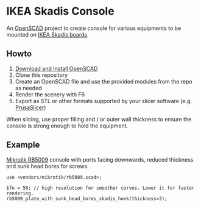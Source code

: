 # IKEA Skadis Console
An [OpenSCAD](https://openscad.org/) project to create console for various equipments
to be mounted on [IKEA Skadis boards](https://www.ikea.com/us/en/cat/skadis-series-37813).

## Howto
1. [Download and Install OpenSCAD](https://openscad.org/downloads.html)
2. Clone this repository
3. Create an OpenSCAD file and use the provided modules from the repo as needed
4. Render the scenery with F6
5. Export as STL or other formats supported by your slicer software 
   (e.g. [PrusaSlicer](https://www.prusa3d.com/prusaslicer/))

When slicing, use proper filling and / or outer wall thickness to
ensure the console is strong enough to hold the equipment.

## Example
[Mikrotik RB5009](https://mikrotik.com/product/rb5009ug_s_in) console with ports facing downwards, reduced thickness and sunk head bores for screws.
```
use <vendors/mikrotik/rb5009.scad>;

$fn = 50; // high resolution for smoother curves. Lower it for faster rendering.
rb5009_plate_with_sunk_head_bores_skadis_hook(thickness=3);
```